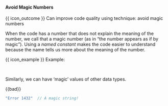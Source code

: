 <div id="title">

#### Avoid Magic Numbers

</div>

<span id="prereqs"></span>

<span id="outcomes">{{ icon_outcome }} Can improve code quality using technique: avoid magic numbers </span>

<div id="body">

When the code has a number that does not explain the meaning of the number, we call that a magic number (as in “the number appears as if by magic”). Using a <tooltip content="e.g., `PI`">_named constant_</tooltip> makes the code easier to understand because the name tells us more about the meaning of the number.

<tip-box>

{{ icon_example }} Example:

<tabs> 
  <tab header="Java">

<include src="example-java.md" />

  </tab>
  <tab header="Python">

<include src="example-python.md" />

</tab>
</tabs>

</tip-box>

Similarly, we can have ‘magic’ values of other data types.

<tip-box>

{{bad}}
```java
"Error 1432"  // A magic string!
```

</tip-box>


</div>

<div id="extras">
</div>